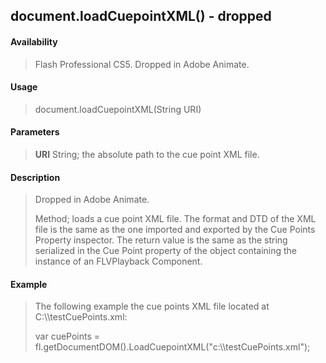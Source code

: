 ## document.loadCuepointXML() - dropped

#### Availability

> Flash Professional CS5. Dropped in Adobe Animate.

#### Usage

> document.loadCuepointXML(String URI)

#### Parameters

> **URI** String; the absolute path to the cue point XML file.

#### Description

> Dropped in Adobe Animate.
>
> Method; loads a cue point XML file. The format and DTD of the XML file is the same as the one imported and exported by the Cue Points Property inspector. The return value is the same as the string serialized in the Cue Point property of the object containing the instance of an FLVPlayback Component.

#### Example

> The following example the cue points XML file located at C:\\\\testCuePoints.xml:
>
> var cuePoints = fl.getDocumentDOM().LoadCuepointXML("c:\\\\testCuePoints.xml");
